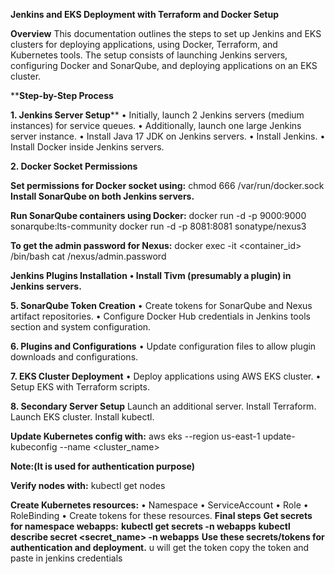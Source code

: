 **Jenkins and EKS Deployment with Terraform and Docker Setup**

**Overview**
This documentation outlines the steps to set up Jenkins and EKS clusters for deploying applications, using Docker, Terraform, and Kubernetes tools. The setup consists of launching Jenkins servers, configuring Docker and SonarQube, and deploying applications on an EKS cluster.

****Step-by-Step Process**

**1. Jenkins Server Setup****
•	Initially, launch 2 Jenkins servers (medium instances) for service queues.
•	Additionally, launch one large Jenkins server instance.
•	Install Java 17 JDK on Jenkins servers.
•	Install Jenkins.
•	Install Docker inside Jenkins servers.

**2. Docker Socket Permissions**

**Set permissions for Docker socket using:**
chmod 666 /var/run/docker.sock
**Install SonarQube on both Jenkins servers.**

**Run SonarQube containers using Docker:**
docker run -d -p 9000:9000 sonarqube:lts-community
docker run -d -p 8081:8081 sonatype/nexus3

**To get the admin password for Nexus:**
docker exec -it <container_id> /bin/bash
cat /nexus/admin.password

**Jenkins Plugins Installation**
**•	Install Tivm (presumably a plugin) in Jenkins servers.**

**5. SonarQube Token Creation**
•	Create tokens for SonarQube and Nexus artifact repositories.
•	Configure Docker Hub credentials in Jenkins tools section and system configuration.

**6. Plugins and Configurations**
•	Update configuration files to allow plugin downloads and configurations.

**7. EKS Cluster Deployment**
•	Deploy applications using AWS EKS cluster.
•	Setup EKS with Terraform scripts.

**8. Secondary Server Setup**
Launch an additional server.
Install Terraform.
Launch EKS cluster.
Install kubectl.

**Update Kubernetes config with:**
aws eks --region us-east-1 update-kubeconfig --name <cluster_name>

**Note:(It is used for authentication purpose)**

**Verify nodes with:**
kubectl get nodes

**Create Kubernetes resources:**
•	Namespace
•	ServiceAccount
•	Role
•	RoleBinding
• ⁠Create tokens for these resources.
**Final steps**
**Get secrets for namespace webapps:**
**kubectl get secrets -n webapps**
**kubectl describe secret <secret_name> -n webapps**
**Use these secrets/tokens for authentication and deployment.**
u will get the token copy the token and paste in jenkins credentials
